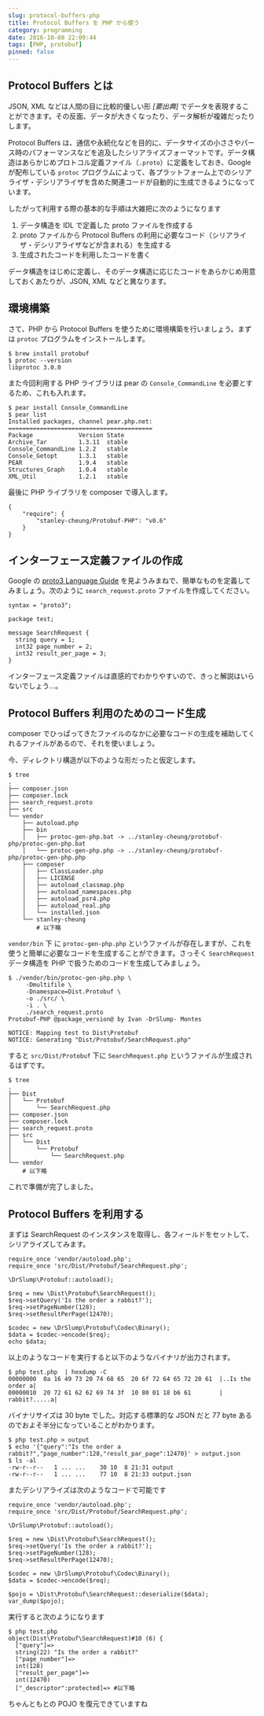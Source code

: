 ```yaml
---
slug: protocol-buffers-php
title: Protocol Buffers を PHP から使う
category: programming
date: 2016-10-08 22:09:44
tags: [PHP, protobuf]
pinned: false
---
```


## Protocol Buffers とは

JSON, XML などは人間の目に比較的優しい形 _[要出典]_ でデータを表現することができます。その反面、データが大きくなったり、データ解析が複雑だったりします。

Protocol Buffers は、通信や永続化などを目的に、データサイズの小ささやパース時のパフォーマンスなどを追及したシリアライズフォーマットです。データ構造はあらかじめプロトコル定義ファイル（`.proto`）に定義をしておき、Google が配布している `protoc` プログラムによって、各プラットフォーム上でのシリアライザ・デシリアライザを含めた関連コードが自動的に生成できるようになっています。

したがって利用する際の基本的な手順は大雑把に次のようになります

1. データ構造を IDL で定義した proto ファイルを作成する
2. proto ファイルから Protocol Buffers の利用に必要なコード（シリアライザ・デシリアライザなどが含まれる）を生成する
3. 生成されたコードを利用したコードを書く

データ構造をはじめに定義し、そのデータ構造に応じたコードをあらかじめ用意しておくあたりが、JSON, XML などと異なります。

## 環境構築

さて、PHP から Protocol Buffers を使うために環境構築を行いましょう。まずは `protoc` プログラムをインストールします。

```
$ brew install protobuf
$ protoc --version
libprotoc 3.0.0
```

また今回利用する PHP ライブラリは pear の `Console_CommandLine` を必要とするため、これも入れます。

```
$ pear install Console_CommandLine
$ pear list
Installed packages, channel pear.php.net:
=========================================
Package             Version State
Archive_Tar         1.3.11  stable
Console_CommandLine 1.2.2   stable
Console_Getopt      1.3.1   stable
PEAR                1.9.4   stable
Structures_Graph    1.0.4   stable
XML_Util            1.2.1   stable
```

最後に PHP ライブラリを composer で導入します。

```
{
    "require": {
        "stanley-cheung/Protobuf-PHP": "v0.6"
    }
}
```

## インターフェース定義ファイルの作成

Google の [proto3 Language Guide](https://developers.google.com/protocol-buffers/docs/proto3) を見ようみまねで、簡単なものを定義してみましょう。次のように `search_request.proto` ファイルを作成してください。

```
syntax = "proto3";

package test;

message SearchRequest {
  string query = 1;
  int32 page_number = 2;
  int32 result_per_page = 3;
}
```

インターフェース定義ファイルは直感的でわかりやすいので、きっと解説はいらないでしょう...。

## Protocol Buffers 利用のためのコード生成

composer でひっぱってきたファイルのなかに必要なコードの生成を補助してくれるファイルがあるので、それを使いましょう。

今、ディレクトリ構造が以下のような形だったと仮定します。

```
$ tree
.
├── composer.json
├── composer.lock
├── search_request.proto
├── src
└── vendor
    ├── autoload.php
    ├── bin
    │   ├── protoc-gen-php.bat -> ../stanley-cheung/protobuf-php/protoc-gen-php.bat
    │   └── protoc-gen-php.php -> ../stanley-cheung/protobuf-php/protoc-gen-php.php
    ├── composer
    │   ├── ClassLoader.php
    │   ├── LICENSE
    │   ├── autoload_classmap.php
    │   ├── autoload_namespaces.php
    │   ├── autoload_psr4.php
    │   ├── autoload_real.php
    │   └── installed.json
    └── stanley-cheung
        # 以下略
```

`vendor/bin` 下 に `protoc-gen-php.php` というファイルが存在しますが、これを使うと簡単に必要なコードを生成することができます。さっそく `SearchRequest` データ構造を PHP で扱うためのコードを生成してみましょう。

```
$ ./vendor/bin/protoc-gen-php.php \
     -Dmultifile \
     -Dnamespace=Dist.Protobuf \
     -o ./src/ \
     -i . \
     ./search_request.proto
Protobuf-PHP @package_version@ by Ivan -DrSlump- Montes

NOTICE: Mapping test to Dist\Protobuf
NOTICE: Generating "Dist/Protobuf/SearchRequest.php"
```

すると `src/Dist/Protobuf` 下に `SearchRequest.php` というファイルが生成されるはずです。

```
$ tree
.
├── Dist
│   └── Protobuf
│       └── SearchRequest.php
├── composer.json
├── composer.lock
├── search_request.proto
├── src
│   └── Dist
│       └── Protobuf
│           └── SearchRequest.php
└── vendor
    # 以下略

```

これで準備が完了しました。

## Protocol Buffers を利用する

まずは SearchRequest のインスタンスを取得し、各フィールドをセットして、シリアライズしてみます。

```
require_once 'vendor/autoload.php';
require_once 'src/Dist/Protobuf/SearchRequest.php';

\DrSlump\Protobuf::autoload();

$req = new \Dist\Protobuf\SearchRequest();
$req->setQuery('Is the order a rabbit?');
$req->setPageNumber(128);
$req->setResultPerPage(12470);

$codec = new \DrSlump\Protobuf\Codec\Binary();
$data = $codec->encode($req);
echo $data;

```

以上のようなコードを実行すると以下のようなバイナリが出力されます。

```
$ php test.php  | hexdump -C
00000000  0a 16 49 73 20 74 68 65  20 6f 72 64 65 72 20 61  |..Is the order a|
00000010  20 72 61 62 62 69 74 3f  10 80 01 18 b6 61        | rabbit?.....a|

```

バイナリサイズは 30 byte でした。対応する標準的な JSON だと 77 byte あるのでおよそ半分になっていることがわかります。

```
$ php test.php > output
$ echo '{"query":"Is the order a rabbit?","page_number":128,"result_par_page":12470}' > output.json
$ ls -al
-rw-r--r--   1 ... ...    30 10  8 21:31 output
-rw-r--r--   1 ... ...    77 10  8 21:33 output.json

```

またデシリアライズは次のようなコードで可能です

```
require_once 'vendor/autoload.php';
require_once 'src/Dist/Protobuf/SearchRequest.php';

\DrSlump\Protobuf::autoload();

$req = new \Dist\Protobuf\SearchRequest();
$req->setQuery('Is the order a rabbit?');
$req->setPageNumber(128);
$req->setResultPerPage(12470);

$codec = new \DrSlump\Protobuf\Codec\Binary();
$data = $codec->encode($req);

$pojo = \Dist\Protobuf\SearchRequest::deserialize($data);
var_dump($pojo);
```

実行すると次のようになります

```
$ php test.php
object(Dist\Protobuf\SearchRequest)#10 (6) {
  ["query"]=>
  string(22) "Is the order a rabbit?"
  ["page_number"]=>
  int(128)
  ["result_per_page"]=>
  int(12470)
  ["_descriptor":protected]=> #以下略

```

ちゃんともとの POJO を復元できていますね
